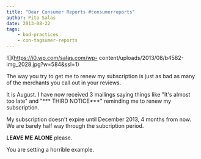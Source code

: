 ```yaml
---
title: "Dear Consumer Reports #consumerreports"
author: Pito Salas
date: 2013-08-22
tags:
    - bad-practices
    - con-tagsumer-reports
---
```




![](https://i0.wp.com/salas.com/wp-
content/uploads/2013/08/b4582-img_2028.jpg?w=584&ssl=1)

The way you try to get me to renew my subscription is just as bad as many of
the merchants you call out in your reviews.

It is August. I have now received 3 mailings saying things like "It's almost
too late" and "*** THIRD NOTICE***" reminding me to renew my subscription.

My subscription doesn't expire until December 2013, 4 months from now. We are
barely half way through the subcription period.

**LEAVE ME ALONE** please.

You are setting a horrible example.




